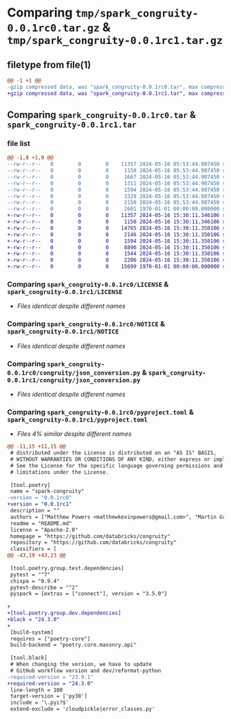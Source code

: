 # Comparing `tmp/spark_congruity-0.0.1rc0.tar.gz` & `tmp/spark_congruity-0.0.1rc1.tar.gz`

## filetype from file(1)

```diff
@@ -1 +1 @@
-gzip compressed data, was "spark_congruity-0.0.1rc0.tar", max compression
+gzip compressed data, was "spark_congruity-0.0.1rc1.tar", max compression
```

## Comparing `spark_congruity-0.0.1rc0.tar` & `spark_congruity-0.0.1rc1.tar`

### file list

```diff
@@ -1,8 +1,9 @@
--rw-r--r--   0        0        0    11357 2024-05-16 05:53:44.907450 spark_congruity-0.0.1rc0/LICENSE
--rw-r--r--   0        0        0     1150 2024-05-16 05:53:44.907450 spark_congruity-0.0.1rc0/NOTICE
--rw-r--r--   0        0        0     1667 2024-05-16 05:53:44.907450 spark_congruity-0.0.1rc0/README.md
--rw-r--r--   0        0        0     1311 2024-05-16 05:53:44.907450 spark_congruity-0.0.1rc0/congruity/__init__.py
--rw-r--r--   0        0        0     1594 2024-05-16 05:53:44.907450 spark_congruity-0.0.1rc0/congruity/json_conversion.py
--rw-r--r--   0        0        0     3329 2024-05-16 05:53:44.907450 spark_congruity-0.0.1rc0/congruity/rdd_adapter.py
--rw-r--r--   0        0        0     2150 2024-05-16 05:53:44.907450 spark_congruity-0.0.1rc0/pyproject.toml
--rw-r--r--   0        0        0     2601 1970-01-01 00:00:00.000000 spark_congruity-0.0.1rc0/PKG-INFO
+-rw-r--r--   0        0        0    11357 2024-05-16 15:30:11.346106 spark_congruity-0.0.1rc1/LICENSE
+-rw-r--r--   0        0        0     1150 2024-05-16 15:30:11.346106 spark_congruity-0.0.1rc1/NOTICE
+-rw-r--r--   0        0        0    14765 2024-05-16 15:30:11.350106 spark_congruity-0.0.1rc1/README.md
+-rw-r--r--   0        0        0     2146 2024-05-16 15:30:11.350106 spark_congruity-0.0.1rc1/congruity/__init__.py
+-rw-r--r--   0        0        0     1594 2024-05-16 15:30:11.350106 spark_congruity-0.0.1rc1/congruity/json_conversion.py
+-rw-r--r--   0        0        0     8890 2024-05-16 15:30:11.350106 spark_congruity-0.0.1rc1/congruity/rdd_adapter.py
+-rw-r--r--   0        0        0     1544 2024-05-16 15:30:11.350106 spark_congruity-0.0.1rc1/congruity/spark_context_adapter.py
+-rw-r--r--   0        0        0     2206 2024-05-16 15:30:11.350106 spark_congruity-0.0.1rc1/pyproject.toml
+-rw-r--r--   0        0        0    15699 1970-01-01 00:00:00.000000 spark_congruity-0.0.1rc1/PKG-INFO
```

### Comparing `spark_congruity-0.0.1rc0/LICENSE` & `spark_congruity-0.0.1rc1/LICENSE`

 * *Files identical despite different names*

### Comparing `spark_congruity-0.0.1rc0/NOTICE` & `spark_congruity-0.0.1rc1/NOTICE`

 * *Files identical despite different names*

### Comparing `spark_congruity-0.0.1rc0/congruity/json_conversion.py` & `spark_congruity-0.0.1rc1/congruity/json_conversion.py`

 * *Files identical despite different names*

### Comparing `spark_congruity-0.0.1rc0/pyproject.toml` & `spark_congruity-0.0.1rc1/pyproject.toml`

 * *Files 4% similar despite different names*

```diff
@@ -11,15 +11,15 @@
 # distributed under the License is distributed on an "AS IS" BASIS,
 # WITHOUT WARRANTIES OR CONDITIONS OF ANY KIND, either express or implied.
 # See the License for the specific language governing permissions and
 # limitations under the License.
 
 [tool.poetry]
 name = "spark-congruity"
-version = "0.0.1rc0"
+version = "0.0.1rc1"
 description = ""
 authors = ["Matthew Powers <matthewkevinpowers@gmail.com>", "Martin Grund <martin@databricks.com>"]
 readme = "README.md"
 license = "Apache-2.0"
 homepage = "https://github.com/databricks/congruity"
 repository = "https://github.com/databricks/congruity"
 classifiers = [
@@ -43,19 +43,23 @@
 
 [tool.poetry.group.test.dependencies]
 pytest = "^7"
 chispa = "0.9.4"
 pytest-describe = "^2"
 pyspark = {extras = ["connect"], version = "3.5.0"}
 
+
+[tool.poetry.group.dev.dependencies]
+black = "24.3.0"
+
 [build-system]
 requires = ["poetry-core"]
 build-backend = "poetry.core.masonry.api"
 
 [tool.black]
 # When changing the version, we have to update
 # GitHub workflow version and dev/reformat-python
-required-version = "23.9.1"
+required-version = "24.3.0"
 line-length = 100
 target-version = ['py38']
 include = '\.pyi?$'
 extend-exclude = 'cloudpickle|error_classes.py'
```

